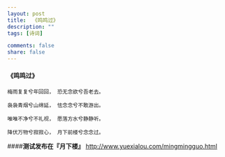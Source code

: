 ```yaml
---
layout: post
title:  《鸣鸣过》
description: ""
tags: [诗词]

comments: false
share: false
---
```



#### 《鸣鸣过》

	梅雨复复兮年回回， 恐无念欲兮吾老去。
	
	袅袅青烟兮山绵延， 怯念念兮不敢游出。

	唯唯不净兮不礼视， 愿落方水兮静静听。
	
	降伏万物兮寂寂心， 月下前楼兮念念过。


####**测试发布在『月下楼』**
<http://www.yuexialou.com/mingmingguo.html>
 
